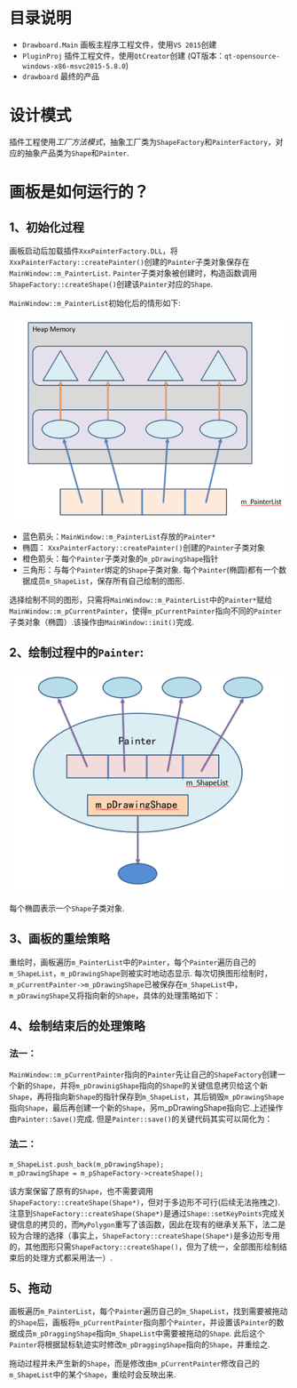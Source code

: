 # 目录说明
- `Drawboard.Main` 画板主程序工程文件，使用`VS 2015`创建
- `PluginProj` 插件工程文件，使用`QtCreator`创建 (QT版本：`qt-opensource-windows-x86-msvc2015-5.8.0`)
- `drawboard` 最终的产品

# 设计模式
插件工程使用*工厂方法模式*，抽象工厂类为`ShapeFactory`和`PainterFactory`，对应的抽象产品类为`Shape`和`Painter`.

# 画板是如何运行的？
## 1、初始化过程
画板启动后加载插件`XxxPainterFactory.DLL`，将`XxxPainterFactory::createPainter()`创建的`Painter`子类对象保存在`MainWindow::m_PainterList`. `Painter`子类对象被创建时，构造函数调用`ShapeFactory::createShape()`创建该`Painter`对应的`Shape`.

`MainWindow::m_PainterList`初始化后的情形如下:

![](screenshot/m_PainterList.png)

- 蓝色箭头：`MainWindow::m_PainterList`存放的`Painter*`
- 椭圆： `XxxPainterFactory::createPainter()`创建的`Painter`子类对象
- 橙色箭头：每个`Painter`子类对象的`m_pDrawingShape`指针
- 三角形：与每个`Painter`绑定的`Shape`子类对象.
每个`Painter`(椭圆)都有一个数据成员`m_ShapeList`，保存所有自己绘制的图形.

选择绘制不同的图形，只需将`MainWindow::m_PainterList`中的`Painter*`赋给`MainWindow::m_pCurrentPainter`，使得`m_pCurrentPainter`指向不同的`Painter`子类对象（椭圆）.该操作由`MainWindow::init()`完成.

## 2、绘制过程中的`Painter`:
![](screenshot/painter.png)

每个椭圆表示一个`Shape`子类对象.

## 3、画板的重绘策略
重绘时，画板遍历`m_PainterList`中的`Painter`，每个`Painter`遍历自己的`m_ShapeList`，`m_pDrawingShape`则被实时地动态显示. 每次切换图形绘制时，`m_pCurrentPainter->m_pDrawingShape`已被保存在`m_ShapeList`中，`m_pDrawingShape`又将指向新的`Shape`，具体的处理策略如下：

## 4、绘制结束后的处理策略
### 法一：
`MainWindow::m_pCurrentPainter`指向的`Painter`先让自己的`ShapeFactory`创建一个新的`Shape`，并将`m_pDrawinigShape`指向的`Shape`的关键信息拷贝给这个新`Shape`，再将指向新`Shape`的指针保存到`m_ShapeList`，其后销毁`m_pDrawingShape`指向`Shape`，最后再创建一个新的`Shape`，另m_pDrawingShape指向它.上述操作由`Painter::Save()`完成. 但是`Painter::save()`的关键代码其实可以简化为：

### 法二：
```
m_ShapeList.push_back(m_pDrawingShape);
m_pDrawingShape = m_pShapeFactory->createShape();
```
该方案保留了原有的`Shape`，也不需要调用`ShapeFactory::createShape(Shape*)`，但对于多边形不可行(后续无法拖拽之). 注意到`ShapeFactory::createShape(Shape*)`是通过`Shape::setKeyPoints`完成关键信息的拷贝的，而`MyPolygon`重写了该函数，因此在现有的继承关系下，法二是较为合理的选择（事实上，`ShapeFactory::createShape(Shape*)`是多边形专用的，其他图形只需`ShapeFactory::createShape()`，但为了统一，全部图形绘制结束后的处理方式都采用法一）.

## 5、拖动
画板遍历`m_PainterList`，每个`Painter`遍历自己的`m_ShapeList`，找到需要被拖动的`Shape`后，画板将`m_pCurrentPainter`指向那个`Painter`，并设置该`Painter`的数据成员`m_pDraggingShape`指向`m_ShapeList`中需要被拖动的`Shape`. 此后这个`Painter`将根据鼠标轨迹实时修改`m_pDraggingShape`指向的`Shape`，并重绘之.

拖动过程并未产生新的`Shape`，而是修改由`m_pCurrentPainter`修改自己的`m_ShapeList`中的某个`Shape`，重绘时会反映出来.

